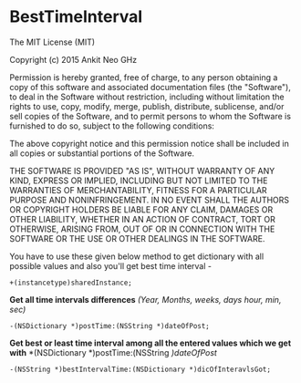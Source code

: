 # BestTimeInterval

The MIT License (MIT)

Copyright (c) 2015 Ankit Neo GHz

Permission is hereby granted, free of charge, to any person obtaining a copy
of this software and associated documentation files (the "Software"), to deal
in the Software without restriction, including without limitation the rights
to use, copy, modify, merge, publish, distribute, sublicense, and/or sell
copies of the Software, and to permit persons to whom the Software is
furnished to do so, subject to the following conditions:

The above copyright notice and this permission notice shall be included in all
copies or substantial portions of the Software.

THE SOFTWARE IS PROVIDED "AS IS", WITHOUT WARRANTY OF ANY KIND, EXPRESS OR
IMPLIED, INCLUDING BUT NOT LIMITED TO THE WARRANTIES OF MERCHANTABILITY,
FITNESS FOR A PARTICULAR PURPOSE AND NONINFRINGEMENT. IN NO EVENT SHALL THE
AUTHORS OR COPYRIGHT HOLDERS BE LIABLE FOR ANY CLAIM, DAMAGES OR OTHER
LIABILITY, WHETHER IN AN ACTION OF CONTRACT, TORT OR OTHERWISE, ARISING FROM,
OUT OF OR IN CONNECTION WITH THE SOFTWARE OR THE USE OR OTHER DEALINGS IN THE
SOFTWARE.



You have to use these given below method to get dictionary with all possible values and also you'll get best time interval - 
```
+(instancetype)sharedInstance;
```
 **Get all time intervals differences**  *(Year, Months, weeks, days hour, min, sec)*
 ```
-(NSDictionary *)postTime:(NSString *)dateOfPost;
```
**Get best or least time interval among all the entered values which we get with** *(NSDictionary *)postTime:(NSString *)dateOfPost*
 ```
-(NSString *)bestIntervalTime:(NSDictionary *)dicOfInteravlsGot;
```
